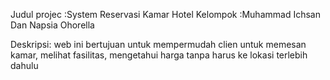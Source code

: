 Judul projec	:System Reservasi Kamar Hotel
Kelompok	:Muhammad Ichsan Dan Napsia Ohorella 	

Deskripsi:
web ini bertujuan untuk mempermudah clien untuk memesan kamar, melihat fasilitas, mengetahui harga tanpa harus ke lokasi terlebih dahulu